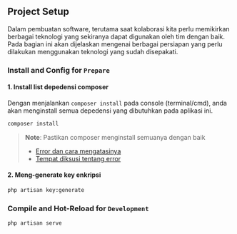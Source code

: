 ## Project Setup

Dalam pembuatan software, terutama saat kolaborasi kita perlu memikirkan berbagai teknologi yang sekiranya dapat digunakan oleh tim dengan baik. Pada bagian ini akan dijelaskan mengenai berbagai persiapan yang perlu dilakukan menggunakan teknologi yang sudah disepakati.

### Install and Config for `Prepare`

#### 1. Install list depedensi composer

Dengan menjalankan `composer install` pada console (terminal/cmd), anda akan menginstall semua depedensi yang dibutuhkan pada aplikasi ini.

```sh
composer install
```

> **Note**: Pastikan composer menginstall semuanya dengan baik
>
> - [Error dan cara mengatasinya](../errors/composer_install.md)
> - [Tempat diksusi tentang error](https://vitejs.dev/config/)

#### 2. Meng-generate key enkripsi

```sh
php artisan key:generate
```

### Compile and Hot-Reload for `Development`

```sh
php artisan serve
```
